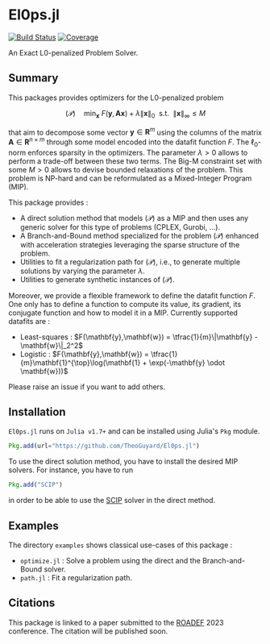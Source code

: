 # El0ps.jl

[![Build Status](https://github.com/TheoGuyard/El0ps.jl/workflows/CI/badge.svg)](https://github.com//TheoGuyard/El0ps.jl/actions)
[![Coverage](https://codecov.io/gh/TheoGuyard/El0ps.jl/branch/master/graph/badge.svg)](https://codecov.io/gh/TheoGuyard/El0ps.jl)

An Exact L0-penalized Problem Solver.

## Summary

This packages provides optimizers for the L0-penalized problem

$$(\mathcal{P}) \quad \min_{\mathbf{x}} \ F(\mathbf{y},\mathbf{A}\mathbf{x}) + \lambda \|\mathbf{x}\|_0 \ \ \text{s.t.} \ \ \|\mathbf{x}\|_{\infty} \leq M$$

that aim to decompose some vector $\mathbf{y} \in \mathbf{R}^{m}$ using the columns of the matrix $\mathbf{A} \in \mathbf{R}^{n \times m}$ through some model encoded into the datafit function $F$.
The $\ell_0$-norm enforces sparsity in the optimizers.
The parameter $\lambda > 0$ allows to perform a trade-off between these two terms.
The Big-M constraint set with some $M > 0$ allows to devise bounded relaxations of the problem.
This problem is NP-hard and can be reformulated as a Mixed-Integer Program (MIP).

This package provides :

- A direct solution method that models $(\mathcal{P})$ as a MIP and then uses any generic solver for this type of problems (CPLEX, Gurobi, ...).
- A Branch-and-Bound method specialized for the problem $(\mathcal{P})$ enhanced with acceleration strategies leveraging the sparse structure of the problem.
- Utilities to fit a regularization path for $(\mathcal{P})$, i.e., to generate multiple solutions by varying the parameter $\lambda$.
- Utilities to generate synthetic instances of $(\mathcal{P})$.

Moreover, we provide a flexible framework to define the datafit function $F$. One only has to define a function to compute its value, its gradient, its conjugate function and how to model it in a MIP.
Currently supported datafits are :

- Least-squares : $F(\mathbf{y},\mathbf{w}) = \tfrac{1}{m}\|\mathbf{y} -\mathbf{w}\|_2^2$
- Logistic : $F(\mathbf{y},\mathbf{w}) = \tfrac{1}{m}\mathbf{1}^{\top}\log(\mathbf{1} + \exp(-\mathbf{y} \odot \mathbf{w}))$

Please raise an issue if you want to add others.

## Installation

`El0ps.jl` runs on `Julia v1.7+` and can be installed using Julia's `Pkg` module.

```julia
Pkg.add(url="https://github.com/TheoGuyard/El0ps.jl")
```

To use the direct solution method, you have to install the desired MIP solvers. For instance, you have to run

```julia
Pkg.add("SCIP")
```

in order to be able to use the [SCIP](https://github.com/scipopt/SCIP.jl) solver in the direct method.

## Examples

The directory `examples` shows classical use-cases of this package :

- `optimize.jl` : Solve a problem using the direct and the Branch-and-Bound solver.
- `path.jl` : Fit a regularization path.

## Citations

This package is linked to a paper submitted to the [ROADEF](https://www.roadef.org/) 2023 conference.
The citation will be published soon.